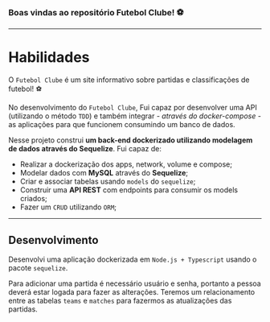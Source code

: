 ### Boas vindas ao repositório Futebol Clube! ⚽️


---


# Habilidades


O `Futebol Clube` é um site informativo sobre partidas e classificações de futebol! ⚽️

No desenvolvimento do `Futebol Clube`, Fui capaz por desenvolver uma API (utilizando o método `TDD`) e também integrar *- através do docker-compose -* as aplicações para que funcionem consumindo um banco de dados.

Nesse projeto construi **um back-end dockerizado utilizando modelagem de dados através do Sequelize**. Fui capaz de:

 - Realizar a dockerização dos apps, network, volume e compose;
 - Modelar dados com **MySQL** através do **Sequelize**;
 - Criar e associar tabelas usando `models` do `sequelize`;
 - Construir uma **API REST** com endpoints para consumir os models criados;
 - Fazer um `CRUD` utilizando `ORM`;


---

## Desenvolvimento

Desenvolvi uma aplicação dockerizada em `Node.js + Typescript` usando o pacote `sequelize`.

Para adicionar uma partida é necessário usuário e senha, portanto a pessoa deverá estar logada para fazer as alterações. Teremos um relacionamento entre as tabelas `teams` e `matches` para fazermos as atualizações das partidas.
